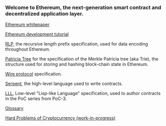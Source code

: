 ### Welcome to Ethereum, the next-generation smart contract and decentralized application layer.

[Ethereum whitepaper](%5BEnglish%5D-White-Paper.md)

[Ethereum development tutorial](Ethereum-Development-Tutorial.md)

[RLP](%5BEnglish%5D-RLP.md), the recursive length prefix specification, used for data encoding throughout Ethereum.

[Patricia Tree](%5BEnglish%5D-Patricia-Tree.md) for the specification of the Merkle Patricia tree (aka Trie), the structure used for storing and hashing block-chain state in Ethereum.

[Wire protocol](%5BEnglish%5D-Wire-Protocol.md) specification.

[Serpent](Serpent.md), the high-level language used to write contracts.

[LLL](LLL.md), Low-level "Lisp-like Language" specification, used to author contracts in the PoC series from PoC-3.

[Glossary](Glossary.md)

[Hard Problems of Cryptocurrency (work-in-progress)](Problems.md)
